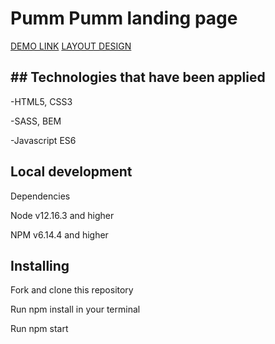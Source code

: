 # Pumm Pumm landing page

 [DEMO LINK](https://artempaskall.github.io/pumm-pumm/)
 [LAYOUT DESIGN](https://www.figma.com/file/ecKC0w9bxoxuDdeNjLvYfo/CRISP-TEST?node-id=1%3A256
 )
 
## ## Technologies that have been applied

-HTML5, CSS3

-SASS, BEM

-Javascript ES6

## Local development
Dependencies

Node v12.16.3 and higher

NPM v6.14.4 and higher

## Installing
Fork and clone this repository

Run npm install in your terminal

Run npm start
